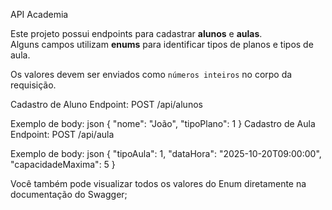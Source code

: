 API Academia

Este projeto possui endpoints para cadastrar **alunos** e **aulas**.  
Alguns campos utilizam **enums** para identificar tipos de planos e tipos de aula.  

Os valores devem ser enviados como `números inteiros` no corpo da requisição.

Cadastro de Aluno
Endpoint: POST /api/alunos  

Exemplo de body:
json
{
  "nome": "João",
  "tipoPlano": 1
}
Cadastro de Aula
Endpoint: POST /api/aula

Exemplo de body:
json
{
  "tipoAula": 1,
  "dataHora": "2025-10-20T09:00:00",
  "capacidadeMaxima": 5
}

Você também pode visualizar todos os valores do Enum diretamente na documentação do Swagger;

